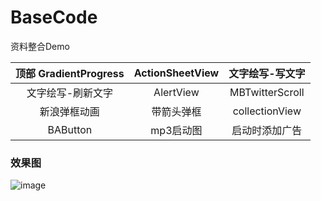 # BaseCode
资料整合Demo


|顶部 GradientProgress|ActionSheetView|文字绘写-写文字|
|:----:|:----:|:----:|
|文字绘写-刷新文字|AlertView|MBTwitterScroll|
|新浪弹框动画|带箭头弹框|collectionView|
|BAButton|mp3启动图|启动时添加广告|


### 效果图
![image](https://github.com/CooFree/CFKit/blob/master/1.gif)


